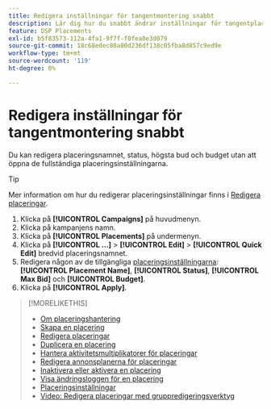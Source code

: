 ```yaml
---
title: Redigera inställningar för tangentmontering snabbt
description: Lär dig hur du snabbt ändrar inställningar för tangentplacering.
feature: DSP Placements
exl-id: b5f83573-112a-4fa1-9f7f-f0fea8e3d079
source-git-commit: 18c68edec80a80d236df138c05fba8d857c9ed9e
workflow-type: tm+mt
source-wordcount: '119'
ht-degree: 0%

---
```


# Redigera inställningar för tangentmontering snabbt

<!-- Some placements don't have this option. Clarify which placement types aren't eligible -- is it PG placements, or all placements using private inventory? And anything else? -->

Du kan redigera placeringsnamnet, status, högsta bud och budget utan att öppna de fullständiga placeringsinställningarna.

>[!TIP]
>
> Mer information om hur du redigerar placeringsinställningar finns i [Redigera placeringar](/help/dsp/campaign-management/placements/placement-edit.md).

1. Klicka på **[!UICONTROL Campaigns]** på huvudmenyn.
1. Klicka på kampanjens namn.
1. Klicka på **[!UICONTROL Placements]** på undermenyn.
1. Klicka på **[!UICONTROL ...]** > **[!UICONTROL Edit]** > **[!UICONTROL Quick Edit]** bredvid placeringsnamnet.
1. Redigera någon av de tillgängliga [placeringsinställningarna](placement-settings.md): **[!UICONTROL Placement Name]**, **[!UICONTROL Status]**, **[!UICONTROL Max Bid]** och **[!UICONTROL Budget]**.
1. Klicka på **[!UICONTROL Apply]**.

>[!MORELIKETHIS]
>
>* [Om placeringshantering](placement-about.md)
>* [Skapa en placering](placement-create.md)
>* [Redigera placeringar](placement-edit.md)
>* [Duplicera en placering](placement-duplicate.md)
>* [Hantera aktivitetsmultiplikatorer för placeringar](placement-manage-bid-multipliers.md)
>* [Redigera annonsplanerna för placeringar](placement-edit-ad-schedule.md)
>* [Inaktivera eller aktivera en placering](placement-pause-activate.md)
>* [Visa ändringsloggen för en placering](placement-change-log.md)
>* [Placeringsinställningar](placement-settings.md)
>* [Video: Redigera placeringar med gruppredigeringsverktyg](https://experienceleague.adobe.com/docs/advertising-learn/tutorials/dsp/bulk-edit-placement-tools.html?lang=sv-SE)
